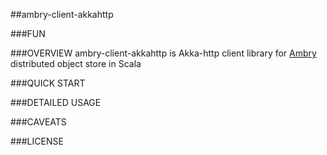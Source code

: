 ##ambry-client-akkahttp


###FUN

###OVERVIEW
ambry-client-akkahttp is Akka-http client library for [Ambry](https://github.com/linkedin/ambry) distributed object store in Scala

###QUICK START

###DETAILED USAGE

###CAVEATS

###LICENSE
 
